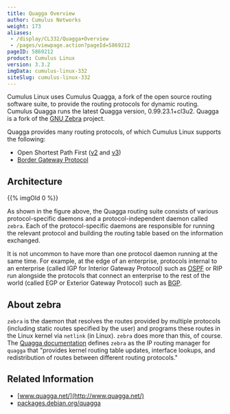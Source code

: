 ```yaml
---
title: Quagga Overview
author: Cumulus Networks
weight: 173
aliases:
 - /display/CL332/Quagga+Overview
 - /pages/viewpage.action?pageId=5869212
pageID: 5869212
product: Cumulus Linux
version: 3.3.2
imgData: cumulus-linux-332
siteSlug: cumulus-linux-332
---
```

Cumulus Linux uses Cumulus Quagga, a fork of the open source routing
software suite, to provide the routing protocols for dynamic routing.
Cumulus Quagga runs the latest Quagga version, 0.99.23.1+cl3u2. Quagga
is a fork of the [GNU Zebra](http://www.gnu.org/software/zebra/)
project.

Quagga provides many routing protocols, of which Cumulus Linux supports
the following:

  - Open Shortest Path First
    ([v2](/version/cumulus-linux-332/Layer-Three/Open-Shortest-Path-First-OSPF-Protocol)
    and
    [v3](/version/cumulus-linux-332/Layer-Three/Open-Shortest-Path-First-v3-OSPFv3-Protocol))
  - [Border Gateway
    Protocol](/version/cumulus-linux-332/Layer-Three/Border-Gateway-Protocol-BGP)

## Architecture

{{% imgOld 0 %}}

As shown in the figure above, the Quagga routing suite consists of
various protocol-specific daemons and a protocol-independent daemon
called `zebra`. Each of the protocol-specific daemons are responsible
for running the relevant protocol and building the routing table based
on the information exchanged.

It is not uncommon to have more than one protocol daemon running at the
same time. For example, at the edge of an enterprise, protocols internal
to an enterprise (called IGP for Interior Gateway Protocol) such as
[OSPF](/version/cumulus-linux-332/Layer-Three/Open-Shortest-Path-First-OSPF-Protocol)
or RIP run alongside the protocols that connect an enterprise to the
rest of the world (called EGP or Exterior Gateway Protocol) such as
[BGP](/version/cumulus-linux-332/Layer-Three/Border-Gateway-Protocol-BGP).

## About zebra

`zebra` is the daemon that resolves the routes provided by multiple
protocols (including static routes specified by the user) and programs
these routes in the Linux kernel via `netlink` (in Linux). `zebra` does
more than this, of course. The 
[Quagga documentation](http://www.nongnu.org/quagga/docs/docs-info.html#Zebra)
defines `zebra` as the IP routing manager for `quagga` that "provides
kernel routing table updates, interface lookups, and redistribution of
routes between different routing protocols."

## Related Information

  - [www.quagga.net/](http://www.quagga.net/)
  - [packages.debian.org/quagga](http://packages.debian.org/quagga)
